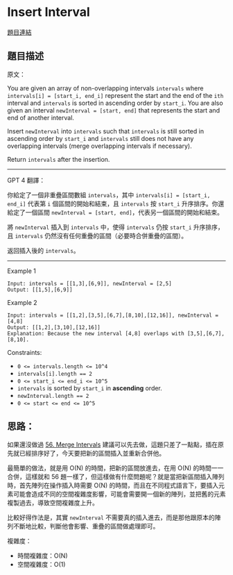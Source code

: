 # Insert Interval

[題目連結](https://leetcode.com/problems/insert-interval/description/)

## 題目描述
原文：
  
You are given an array of non-overlapping intervals `intervals` where `intervals[i] = [start_i, end_i]` represent the start and the end of the `ith` interval and `intervals` is sorted in ascending order by `start_i`. You are also given an interval `newInterval = [start, end]` that represents the start and end of another interval.

Insert `newInterval` into `intervals` such that `intervals` is still sorted in ascending order by `start_i` and `intervals` still does not have any overlapping intervals (merge overlapping intervals if necessary).

Return `intervals` after the insertion. 

----

GPT 4 翻譯：

你給定了一個非重疊區間數組 `intervals`，其中 `intervals[i] = [start_i, end_i]` 代表第 `i` 個區間的開始和結束，且 `intervals` 按 `start_i` 升序排序。你還給定了一個區間 `newInterval = [start, end]`，代表另一個區間的開始和結束。

將 `newInterval` 插入到 `intervals` 中，使得 `intervals` 仍按 `start_i` 升序排序，且 `intervals` 仍然沒有任何重疊的區間（必要時合併重疊的區間）。

返回插入後的 `intervals`。

----

Example 1
```
Input: intervals = [[1,3],[6,9]], newInterval = [2,5]
Output: [[1,5],[6,9]]
```

Example 2
```
Input: intervals = [[1,2],[3,5],[6,7],[8,10],[12,16]], newInterval = [4,8]
Output: [[1,2],[3,10],[12,16]]
Explanation: Because the new interval [4,8] overlaps with [3,5],[6,7],[8,10].
```


Constraints:
* `0 <= intervals.length <= 10^4`
* `intervals[i].length == 2`
* `0 <= start_i <= end_i <= 10^5`
* `intervals` is sorted by `start_i` in **ascending** order.
* `newInterval.length == 2`
* `0 <= start <= end <= 10^5`


## 思路：

如果還沒做過 [56. Merge Intervals](../56.%20Merge%20Intervals/) 建議可以先去做，這題只差了一點點，插在原先就已經排序好了，今天要把新的區間插入並重新合併他。

最簡單的做法，就是用 O(N) 的時間，把新的區間放進去，在用 O(N) 的時間一一合併，這樣就和 56 題一樣了，但這樣做有什麼問題呢？就是當把新區間插入陣列時，首先陣列在操作插入時需要 O(N) 的時間，而且在不同程式語言下，要插入元素可能會造成不同的空間複雜度影響，可能會需要開一個新的陣列，並把舊的元素複製過去，導致空間複雜度上升。

比較好得作法是，其實 `newInterval` 不需要真的插入進去，而是那他跟原本的陣列不斷地比較，判斷他會影響、重疊的區間做處理即可。

複雜度：
- 時間複雜度：O(N)
- 空間複雜度：O(1)
